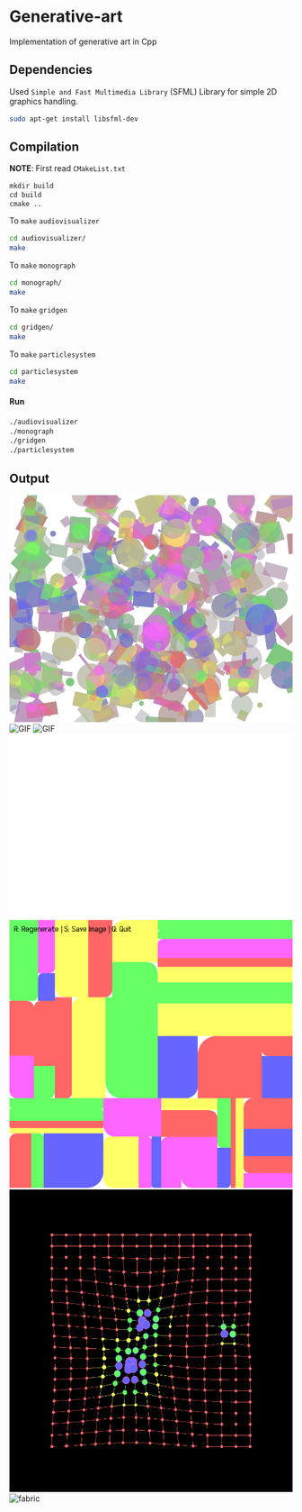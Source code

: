 # Generative-art

Implementation of generative art in Cpp

## Dependencies

Used `Simple and Fast Multimedia Library` (SFML) Library for simple 2D graphics handling.

```bash
sudo apt-get install libsfml-dev
```

## Compilation

**NOTE**: First read `CMakeList.txt`

```
mkdir build
cd build
cmake ..
```

To `make` `audiovisualizer`

```sh
cd audiovisualizer/
make
```

To `make` `monograph`

```sh
cd monograph/
make
```

To `make` `gridgen`

```sh
cd gridgen/
make
```

To `make` `particlesystem`

```sh
cd particlesystem
make
```

#### Run

```bash
./audiovisualizer
./monograph
./gridgen
./particlesystem
```

## Output

![Vibrant](assets/generated_art.png)
![GIF](assets/animation.gif)
![GIF](assets/animation_1.gif)
![monograph](assets/monograph_output.png)
![gridgen](assets/gridgen_output.png)
![fabric](assets/fabric.gif)
